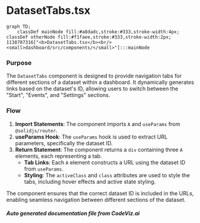 # DatasetTabs.tsx

```mermaid
graph TD;
    classDef mainNode fill:#a8dadc,stroke:#333,stroke-width:4px;
classDef otherNode fill:#f1faee,stroke:#333,stroke-width:2px;
1138707316["<b>DatasetTabs.tsx</b><br/><small>dashboard/src/components/</small>"]:::mainNode

```
### Purpose
The `DatasetTabs` component is designed to provide navigation tabs for different sections of a dataset within a dashboard. It dynamically generates links based on the dataset's ID, allowing users to switch between the "Start", "Events", and "Settings" sections.

### Flow
1. **Import Statements**: The component imports `A` and `useParams` from `@solidjs/router`.
2. **useParams Hook**: The `useParams` hook is used to extract URL parameters, specifically the dataset ID.
3. **Return Statement**: The component returns a `div` containing three `A` elements, each representing a tab.
   - **Tab Links**: Each `A` element constructs a URL using the dataset ID from `useParams`.
   - **Styling**: The `activeClass` and `class` attributes are used to style the tabs, including hover effects and active state styling.

The component ensures that the correct dataset ID is included in the URLs, enabling seamless navigation between different sections of the dataset.

##### Auto generated documentation file from CodeViz.ai
